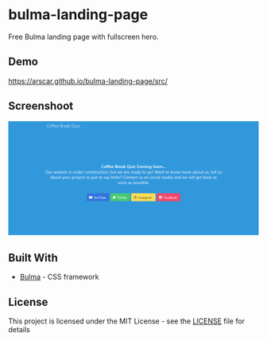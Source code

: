 # bulma-landing-page
Free Bulma landing page with fullscreen hero.

## Demo

https://arscar.github.io/bulma-landing-page/src/

## Screenshoot

![Screenshoot](landing-page.png)


## Built With

* [Bulma](https://bulma.io/) - CSS framework

## License

This project is licensed under the MIT License - see the [LICENSE](LICENSE) file for details
